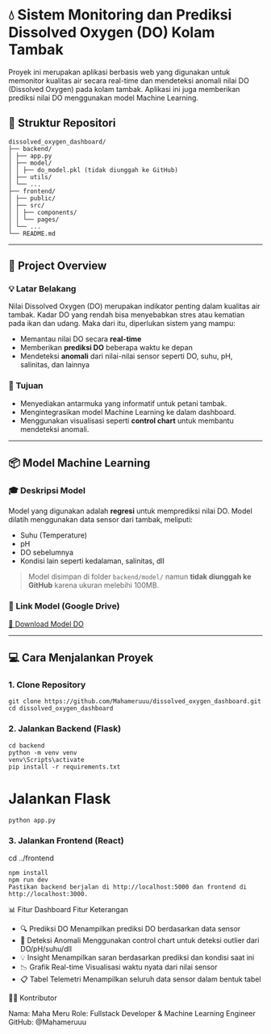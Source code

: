 # 💧 Sistem Monitoring dan Prediksi Dissolved Oxygen (DO) Kolam Tambak

Proyek ini merupakan aplikasi berbasis web yang digunakan untuk memonitor kualitas air secara real-time dan mendeteksi anomali nilai DO (Dissolved Oxygen) pada kolam tambak. Aplikasi ini juga memberikan prediksi nilai DO menggunakan model Machine Learning.

## 📁 Struktur Repositori

```text
dissolved_oxygen_dashboard/
├── backend/
│ ├── app.py
│ ├── model/
│ │ ├── do_model.pkl (tidak diunggah ke GitHub)
│ ├── utils/
│ └── ...
├── frontend/
│ ├── public/
│ ├── src/
│ │ ├── components/
│ │ └── pages/
│ └── ...
└── README.md
```
---

## 🧠 Project Overview

### 💡 Latar Belakang

Nilai Dissolved Oxygen (DO) merupakan indikator penting dalam kualitas air tambak. Kadar DO yang rendah bisa menyebabkan stres atau kematian pada ikan dan udang. Maka dari itu, diperlukan sistem yang mampu:
- Memantau nilai DO secara **real-time**
- Memberikan **prediksi DO** beberapa waktu ke depan
- Mendeteksi **anomali** dari nilai-nilai sensor seperti DO, suhu, pH, salinitas, dan lainnya

### 🎯 Tujuan

- Menyediakan antarmuka yang informatif untuk petani tambak.
- Mengintegrasikan model Machine Learning ke dalam dashboard.
- Menggunakan visualisasi seperti **control chart** untuk membantu mendeteksi anomali.

---

## 📦 Model Machine Learning

### 🎓 Deskripsi Model

Model yang digunakan adalah **regresi** untuk memprediksi nilai DO. Model dilatih menggunakan data sensor dari tambak, meliputi:
- Suhu (Temperature)
- pH
- DO sebelumnya
- Kondisi lain seperti kedalaman, salinitas, dll

> Model disimpan di folder `backend/model/` namun **tidak diunggah ke GitHub** karena ukuran melebihi 100MB.

### 🔗 Link Model (Google Drive)

[📁 Download Model DO](https://drive.google.com/drive/folders/12oVVSQCa9g3nS01bdBQ7Fs8HGs6zxg10?usp=sharing)

---

## 💻 Cara Menjalankan Proyek

### 1. Clone Repository

```
git clone https://github.com/Mahameruuu/dissolved_oxygen_dashboard.git
cd dissolved_oxygen_dashboard
```

### 2. Jalankan Backend (Flask)

```
cd backend
python -m venv venv
venv\Scripts\activate
pip install -r requirements.txt
```

# Jalankan Flask
```
python app.py
```

### 3. Jalankan Frontend (React)
cd ../frontend
```
npm install
npm run dev
Pastikan backend berjalan di http://localhost:5000 dan frontend di http://localhost:3000.
```

📊 Fitur Dashboard
Fitur	Keterangan
- 🔍 Prediksi DO	Menampilkan prediksi DO berdasarkan data sensor
- 🚨 Deteksi Anomali	Menggunakan control chart untuk deteksi outlier dari DO/pH/suhu/dll
- 💡 Insight	Menampilkan saran berdasarkan prediksi dan kondisi saat ini
- 📉 Grafik Real-time	Visualisasi waktu nyata dari nilai sensor
- 📋 Tabel Telemetri	Menampilkan seluruh data sensor dalam bentuk tabel

👨‍💻 Kontributor

Nama: Maha Meru
Role: Fullstack Developer & Machine Learning Engineer
GitHub: @Mahameruuu
